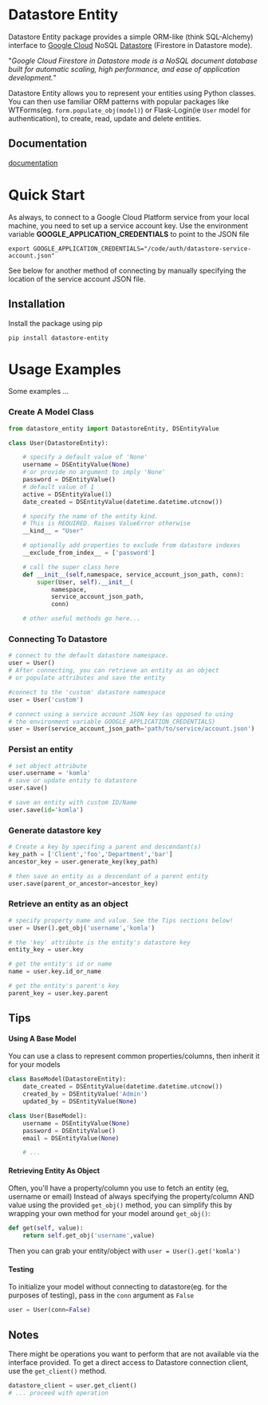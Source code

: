 # Datastore Entity

Datastore Entity package provides a simple ORM-like (think SQL-Alchemy) interface to [Google Cloud](https://cloud.google.com) NoSQL 
[Datastore](https://cloud.google.com/datastore/docs/datastore-api-tutorial#python) (Firestore in Datastore mode).

"_Google Cloud Firestore in Datastore mode is a NoSQL document database built for automatic scaling, high performance, and ease of application development._"

Datastore Entity allows you to represent your entities using Python classes.
You can then use familiar ORM patterns with popular packages like WTForms(eg. ```form.populate_obj(model)```) or 
Flask-Login(ie ```User``` model for authentication), to create, read, update and delete entities.

## Documentation
[documentation](https://datastore-entity.readthedocs.io)

# Quick Start
As always, to connect to a Google Cloud Platform service from your local machine, you need to set up a service account key.
Use the environment variable **GOOGLE_APPLICATION_CREDENTIALS** to point to the JSON file
```shell
export GOOGLE_APPLICATION_CREDENTIALS="/code/auth/datastore-service-account.json"
```
See below for another method of connecting by manually specifying the location of the service account JSON file.

## Installation
Install the package using pip
```shell
pip install datastore-entity
```

# Usage Examples
Some examples ...
### Create A Model Class 
```python
from datastore_entity import DatastoreEntity, DSEntityValue

class User(DatastoreEntity):

    # specify a default value of 'None'
    username = DSEntityValue(None)
    # or provide no argument to imply 'None'
    password = DSEntityValue()
    # default value of 1
    active = DSEntityValue(1)
    date_created = DSEntityValue(datetime.datetime.utcnow())

    # specify the name of the entity kind. 
    # This is REQUIRED. Raises ValueError otherwise
    __kind__ = "User"

    # optionally add properties to exclude from datastore indexes 
    __exclude_from_index__ = ['password']

    # call the super class here
    def __init__(self,namespace, service_account_json_path, conn):
        super(User, self).__init__(
            namespace, 
            service_account_json_path, 
            conn)

    # other useful methods go here...
```

### Connecting To Datastore
```python
# connect to the default datastore namespace. 
user = User()  
# After connecting, you can retrieve an entity as an object 
# or populate attributes and save the entity

#connect to the 'custom' datastore namespace
user = User('custom')  

# connect using a service account JSON key (as opposed to using 
# the environment variable GOOGLE_APPLICATION_CREDENTIALS)
user = User(service_account_json_path='path/to/service/account.json') 
```

### Persist an entity
```python
# set object attribute
user.username = 'komla'
# save or update entity to datastore
user.save()

# save an entity with custom ID/Name
user.save(id='komla')
```

### Generate datastore key ###
```python
# Create a key by specifing a parent and descendant(s)
key_path = ['Client','foo','Department','bar']
ancestor_key = user.generate_key(key_path)

# then save an entity as a descendant of a parent entity
user.save(parent_or_ancestor=ancestor_key) 
```

### Retrieve an entity as an object
```python
# specify property name and value. See the Tips sections below!
user = User().get_obj('username','komla') 

# the 'key' attribute is the entity's datastore key
entity_key = user.key    

# get the entity's id or name
name = user.key.id_or_name

# get the entity's parent's key
parent_key = user.key.parent

```

## Tips
#### Using A Base Model
You can use a class to represent common properties/columns, then inherit it for your models
```python
class BaseModel(DatastoreEntity):
    date_created = DSEntityValue(datetime.datetime.utcnow())
    created_by = DSEntityValue('Admin')
    updated_by = DSEntityValue(None)

class User(BaseModel):
    username = DSEntityValue(None)
    password = DSEntityValue()
    email = DSEntityValue(None)

    # ...
```

#### Retrieving Entity As Object
Often, you'll have a property/column you use to fetch an entity (eg, username or email)
Instead of always specifying the property/column AND value using the provided ```get_obj()``` method, 
you can simplify this by wrapping your own method for your model around ```get_obj()```:
```python
def get(self, value):
    return self.get_obj('username',value)
```
Then you can grab your entity/object with ```user = User().get('komla')```

#### Testing
To initialize your model without connecting to datastore(eg. for the purposes of testing),
pass in the ```conn``` argument as ```False```
```python
user = User(conn=False)
```

## Notes ##
There might be operations you want to perform that are not available via the interface provided.
To get a direct access to Datastore connection client, use the ```get_client()``` method.
```python
datastore_client = user.get_client()
# ... proceed with operation
```
